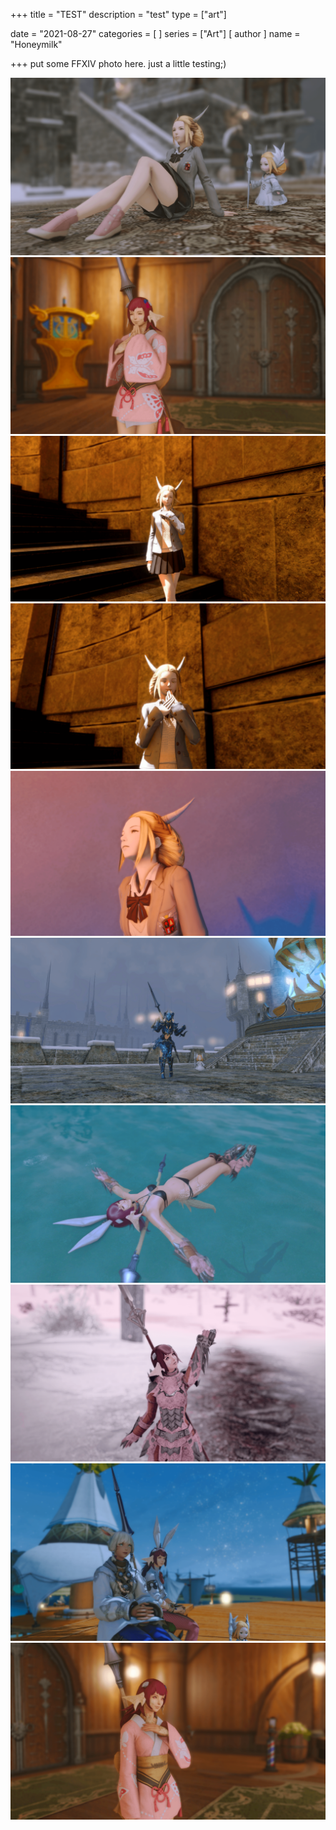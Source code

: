 +++
title = "TEST"
description = "test"
type = ["art"]

date = "2021-08-27"
categories = [
]
series = ["Art"]
[ author ]
  name = "Honeymilk"

+++
put some FFXIV photo here. just a little testing;)

<div class="gg-container">
  <div class="gg-box">
    <img src="/img/ff14/01.png">
    <img src="/img/ff14/02.png">
    <img src="/img/ff14/03.png">
    <img src="/img/ff14/04.png">
    <img src="/img/ff14/05.png">
    <img src="/img/ff14/06.png">
    <img src="/img/ff14/07.png">
    <img src="/img/ff14/08.png">
    <img src="/img/ff14/09.png">
    <img src="/img/ff14/10.png">
  </div>
</div>

<script type="text/javascript" src="/js/grid-gallery.min.js"></script>



